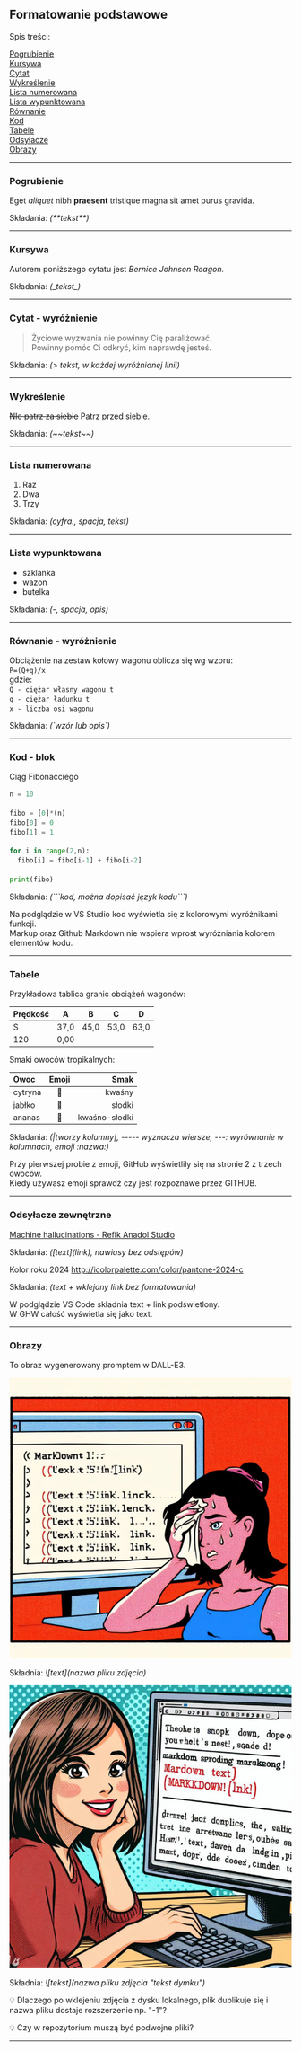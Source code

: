 ## Formatowanie podstawowe

Spis treści:

[Pogrubienie](#pogrubienie)  
[Kursywa](#kursywa)  
[Cytat](#cytat-wyróżnienie)  
[Wykreślenie](#wykreślenie)  
[Lista numerowana](#lista-numerowana)  
[Lista wypunktowana](#lista-wypunktowana)  
[Równanie](#równanie---wyróżnienie)  
[Kod](#kod---blok)  
[Tabele](#tabele)  
[Odsyłacze](#odsyłacze-zewnętrzne)  
[Obrazy](#obrazy)

---

### Pogrubienie

Eget _aliquet_ nibh **praesent** tristique magna sit amet purus gravida.

Składania: _(\*\*tekst\*\*)_

---

### Kursywa

Autorem poniższego cytatu jest _Bernice Johnson Reagon._

Składania: _(\_tekst\_)_

---

### Cytat - wyróżnienie

> Życiowe wyzwania nie powinny Cię paraliżować.  
> Powinny pomóc Ci odkryć, kim naprawdę jesteś.

Składania: _(\> tekst, w każdej wyróżnianej linii)_

---

### Wykreślenie

~~NIe patrz za siebie~~ Patrz przed siebie.

Składania: _(\~~tekst\~~)_

---

### Lista numerowana

1. Raz
2. Dwa
3. Trzy

Składania: _(cyfra., spacja, tekst)_

---

### Lista wypunktowana

- szklanka
- wazon
- butelka

Składania: _(-, spacja, opis)_

---

### Równanie - wyróżnienie

Obciążenie na zestaw kołowy wagonu oblicza się wg wzoru:  
`P=(Q+q)/x`  
gdzie:  
`Q - ciężar własny wagonu t`  
`q - ciężar ładunku t`  
`x - liczba osi wagonu`

Składania: _(\`wzór lub opis`)_

<!--oddzielić wiersze 2x spacja + Enter-->

---

### Kod - blok

Ciąg Fibonacciego

```Python
n = 10

fibo = [0]*(n)
fibo[0] = 0
fibo[1] = 1

for i in range(2,n):
  fibo[i] = fibo[i-1] + fibo[i-2]

print(fibo)
```

Składania: _(\`\`\`kod, można dopisać język kodu```)_

Na podglądzie w VS Studio kod wyświetla się z kolorowymi wyróżnikami funkcji.  
Markup oraz Github Markdown nie wspiera wprost wyróżniania kolorem elementów kodu.

---

### Tabele

Przykładowa tablica granic obciążeń wagonów:

| Prędkość |  A   |  B   |  C   |  D   |
| :------- | :--: | :--: | :--: | :--: |
| S        | 37,0 | 45,0 | 53,0 | 63,0 |
| 120      | 0,00 |

Smaki owoców tropikalnych:

| Owoc    |    Emoji    |          Smak |
| :------ | :---------: | ------------: |
| cytryna |   :lemon:   |        kwaśny |
| jabłko  |   :apple:   |        słodki |
| ananas  | :pineapple: | kwaśno-słodki |

Składania: _(\|tworzy kolumny\|, \----- wyznacza wiersze, \---: wyrównanie w kolumnach, emoji \:nazwa:)_

Przy pierwszej probie z emoji, GitHub wyświetliły się na stronie 2 z trzech owoców.  
Kiedy używasz emoji sprawdź czy jest rozpoznawe przez GITHUB.

---

### Odsyłacze zewnętrzne

[Machine hallucinations - Refik Anadol Studio](http://refikanadol.com/works/machine-hallucinations-space-metaverse/?fbclid=IwAR1w9llGY0RxjgYAcj_zqkDAK60xdpuVrx7efIkVfL_K1uNTZgU__dD5uFc)

Składania: _(\[text]\(link), nawiasy bez odstępów)_

Kolor roku 2024 http://icolorpalette.com/color/pantone-2024-c

Składania: _(text + wklejony link bez formatowania)_

W podglądzie VS Code składnia text + link podświetlony.  
W GHW całość wyświetla się jako text.

---

### Obrazy

To obraz wygenerowany promptem w DALL-E3.

![Ich troje: Ja, Markdown & DALL-E3](2023-11-20_18-21-13_markdown-mem-DallE3.jpg)

Składnia: _!\[text](nazwa pliku zdjęcia)_

![happy](2023-11-25_mark-mem-happy-L-DallE3-1.jpg "Happy with Markdown")

Składnia: _!\[tekst](nazwa pliku zdjęcia "tekst dymku")_

💡 Dlaczego po wklejeniu zdjęcia z dysku lokalnego, plik duplikuje się i nazwa pliku dostaje rozszerzenie np. "-1"?

💡 Czy w repozytorium muszą być podwojne pliki?

---
